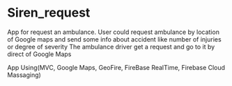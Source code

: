 # Siren_request
App for request an ambulance. 
User could request ambulance by location of Google maps and send some info about accident like number of injuries or degree of severity
The ambulance driver get a request and go to it by direct of Google Maps

App Using(MVC, Google Maps, GeoFire, FireBase RealTime, Firebase Cloud Massaging) 
